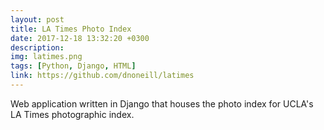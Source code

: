 ```yaml
---
layout: post
title: LA Times Photo Index
date: 2017-12-18 13:32:20 +0300
description: 
img: latimes.png
tags: [Python, Django, HTML]
link: https://github.com/dnoneill/latimes
---
```

Web application written in Django that houses the photo index for UCLA's LA Times photographic index.